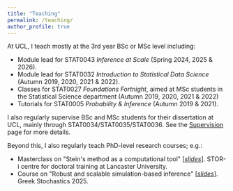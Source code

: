 ```yaml
---
title: "Teaching"
permalink: /teaching/
author_profile: true
---
```


At UCL, I teach mostly at the 3rd year BSc or MSc level including:
* Module lead for STAT0043 *Inference at Scale* (Spring 2024, 2025 & 2026).
* Module lead for STAT0032 *Introduction to Statistical Data Science* (Autumn 2019, 2020, 2021 & 2022). 
* Classes for STAT0027 *Foundations Fortnight*, aimed at MSc students in the Statistical Science department (Autumn 2019, 2020, 2021 & 2022)
* Tutorials for STAT0005 *Probability & Inference* (Autumn 2019 & 2021).

I also regularly supervise BSc and MSc students for their dissertation at UCL, mainly through STAT0034/STAT0035/STAT0036. See the [Supervision](https://fxbriol.github.io/supervision/) page for more details.

Beyond this, I also regularly teach PhD-level research courses; e.g.:
* Masterclass on "Stein's method as a computational tool" [[*slides*](https://fxbriol.github.io/pdfs/fxbriol_Stein_slides.pdf)]. STOR-i centre for doctoral training at Lancaster University.
* Course on "Robust and scalable simulation-based inference" [[*slides*](https://fxbriol.github.io/pdfs/slides-SBI-course.pdf)]. Greek Stochastics 2025.
